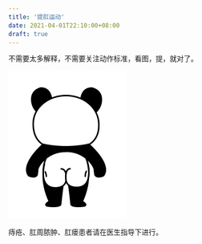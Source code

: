 ```yaml
---
title: '提肛运动'
date: 2021-04-01T22:10:00+08:00
draft: true
---
```


不需要太多解释，不需要关注动作标准，看图，提，就对了。

[![lifting-anus](./lifting-anus.gif)](./lifting-anus.gif)

痔疮、肛周脓肿、肛瘘患者请在医生指导下进行。
